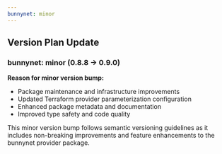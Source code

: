 ```yaml
---
bunnynet: minor
---
```


## Version Plan Update

### bunnynet: minor (0.8.8 → 0.9.0)

**Reason for minor version bump:**
- Package maintenance and infrastructure improvements
- Updated Terraform provider parameterization configuration
- Enhanced package metadata and documentation
- Improved type safety and code quality

This minor version bump follows semantic versioning guidelines as it includes non-breaking improvements and feature enhancements to the bunnynet provider package.
